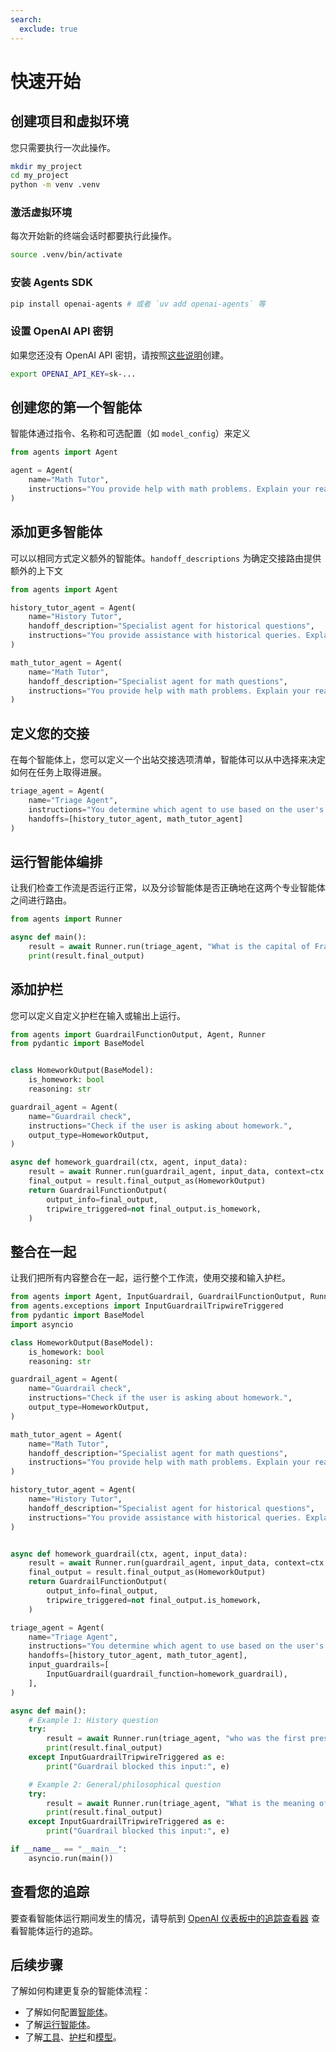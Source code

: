 ```yaml
---
search:
  exclude: true
---
```

# 快速开始

## 创建项目和虚拟环境

您只需要执行一次此操作。

```bash
mkdir my_project
cd my_project
python -m venv .venv
```

### 激活虚拟环境

每次开始新的终端会话时都要执行此操作。

```bash
source .venv/bin/activate
```

### 安装 Agents SDK

```bash
pip install openai-agents # 或者 `uv add openai-agents` 等
```

### 设置 OpenAI API 密钥

如果您还没有 OpenAI API 密钥，请按照[这些说明](https://platform.openai.com/docs/quickstart#create-and-export-an-api-key)创建。

```bash
export OPENAI_API_KEY=sk-...
```

## 创建您的第一个智能体

智能体通过指令、名称和可选配置（如 `model_config`）来定义

```python
from agents import Agent

agent = Agent(
    name="Math Tutor",
    instructions="You provide help with math problems. Explain your reasoning at each step and include examples",
)
```

## 添加更多智能体

可以以相同方式定义额外的智能体。`handoff_descriptions` 为确定交接路由提供额外的上下文

```python
from agents import Agent

history_tutor_agent = Agent(
    name="History Tutor",
    handoff_description="Specialist agent for historical questions",
    instructions="You provide assistance with historical queries. Explain important events and context clearly.",
)

math_tutor_agent = Agent(
    name="Math Tutor",
    handoff_description="Specialist agent for math questions",
    instructions="You provide help with math problems. Explain your reasoning at each step and include examples",
)
```

## 定义您的交接

在每个智能体上，您可以定义一个出站交接选项清单，智能体可以从中选择来决定如何在任务上取得进展。

```python
triage_agent = Agent(
    name="Triage Agent",
    instructions="You determine which agent to use based on the user's homework question",
    handoffs=[history_tutor_agent, math_tutor_agent]
)
```

## 运行智能体编排

让我们检查工作流是否运行正常，以及分诊智能体是否正确地在这两个专业智能体之间进行路由。

```python
from agents import Runner

async def main():
    result = await Runner.run(triage_agent, "What is the capital of France?")
    print(result.final_output)
```

## 添加护栏

您可以定义自定义护栏在输入或输出上运行。

```python
from agents import GuardrailFunctionOutput, Agent, Runner
from pydantic import BaseModel


class HomeworkOutput(BaseModel):
    is_homework: bool
    reasoning: str

guardrail_agent = Agent(
    name="Guardrail check",
    instructions="Check if the user is asking about homework.",
    output_type=HomeworkOutput,
)

async def homework_guardrail(ctx, agent, input_data):
    result = await Runner.run(guardrail_agent, input_data, context=ctx.context)
    final_output = result.final_output_as(HomeworkOutput)
    return GuardrailFunctionOutput(
        output_info=final_output,
        tripwire_triggered=not final_output.is_homework,
    )
```

## 整合在一起

让我们把所有内容整合在一起，运行整个工作流，使用交接和输入护栏。

```python
from agents import Agent, InputGuardrail, GuardrailFunctionOutput, Runner
from agents.exceptions import InputGuardrailTripwireTriggered
from pydantic import BaseModel
import asyncio

class HomeworkOutput(BaseModel):
    is_homework: bool
    reasoning: str

guardrail_agent = Agent(
    name="Guardrail check",
    instructions="Check if the user is asking about homework.",
    output_type=HomeworkOutput,
)

math_tutor_agent = Agent(
    name="Math Tutor",
    handoff_description="Specialist agent for math questions",
    instructions="You provide help with math problems. Explain your reasoning at each step and include examples",
)

history_tutor_agent = Agent(
    name="History Tutor",
    handoff_description="Specialist agent for historical questions",
    instructions="You provide assistance with historical queries. Explain important events and context clearly.",
)


async def homework_guardrail(ctx, agent, input_data):
    result = await Runner.run(guardrail_agent, input_data, context=ctx.context)
    final_output = result.final_output_as(HomeworkOutput)
    return GuardrailFunctionOutput(
        output_info=final_output,
        tripwire_triggered=not final_output.is_homework,
    )

triage_agent = Agent(
    name="Triage Agent",
    instructions="You determine which agent to use based on the user's homework question",
    handoffs=[history_tutor_agent, math_tutor_agent],
    input_guardrails=[
        InputGuardrail(guardrail_function=homework_guardrail),
    ],
)

async def main():
    # Example 1: History question
    try:
        result = await Runner.run(triage_agent, "who was the first president of the united states?")
        print(result.final_output)
    except InputGuardrailTripwireTriggered as e:
        print("Guardrail blocked this input:", e)

    # Example 2: General/philosophical question
    try:
        result = await Runner.run(triage_agent, "What is the meaning of life?")
        print(result.final_output)
    except InputGuardrailTripwireTriggered as e:
        print("Guardrail blocked this input:", e)

if __name__ == "__main__":
    asyncio.run(main())
```

## 查看您的追踪

要查看智能体运行期间发生的情况，请导航到 [OpenAI 仪表板中的追踪查看器](https://platform.openai.com/traces) 查看智能体运行的追踪。

## 后续步骤

了解如何构建更复杂的智能体流程：

-   了解如何配置[智能体](agents.md)。
-   了解[运行智能体](running_agents.md)。
-   了解[工具](tools.md)、[护栏](guardrails.md)和[模型](models/index.md)。